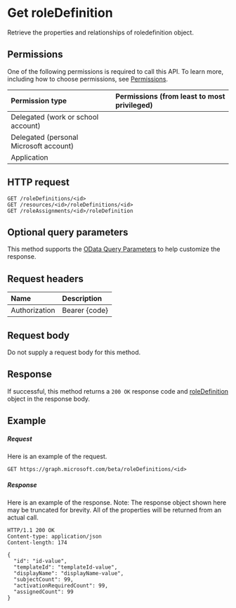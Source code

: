 # Get roleDefinition

Retrieve the properties and relationships of roledefinition object.
## Permissions
One of the following permissions is required to call this API. To learn more, including how to choose permissions, see [Permissions](../../../concepts/permissions_reference.md).

|Permission type      | Permissions (from least to most privileged)              |
|:--------------------|:---------------------------------------------------------|
|Delegated (work or school account) |    |
|Delegated (personal Microsoft account) |    |
|Application |  | 

## HTTP request
<!-- { "blockType": "ignored" } -->
```http
GET /roleDefinitions/<id>
GET /resources/<id>/roleDefinitions/<id>
GET /roleAssignments/<id>/roleDefinition
```
## Optional query parameters
This method supports the [OData Query Parameters](http://graph.microsoft.io/docs/overview/query_parameters) to help customize the response.

## Request headers
| Name      |Description|
|:----------|:----------|
| Authorization  | Bearer {code}|

## Request body
Do not supply a request body for this method.
## Response
If successful, this method returns a `200 OK` response code and [roleDefinition](../resources/roledefinition.md) object in the response body.
## Example
##### Request
Here is an example of the request.
<!-- {
  "blockType": "request",
  "name": "get_roledefinition"
}-->
```http
GET https://graph.microsoft.com/beta/roleDefinitions/<id>
```
##### Response
Here is an example of the response. Note: The response object shown here may be truncated for brevity. All of the properties will be returned from an actual call.
<!-- {
  "blockType": "response",
  "truncated": true,
  "@odata.type": "microsoft.graph.roleDefinition"
} -->
```http
HTTP/1.1 200 OK
Content-type: application/json
Content-length: 174

{
  "id": "id-value",
  "templateId": "templateId-value",
  "displayName": "displayName-value",
  "subjectCount": 99,
  "activationRequiredCount": 99,
  "assignedCount": 99
}
```

<!-- uuid: 8fcb5dbc-d5aa-4681-8e31-b001d5168d79
2015-10-25 14:57:30 UTC -->
<!-- {
  "type": "#page.annotation",
  "description": "Get roleDefinition",
  "keywords": "",
  "section": "documentation",
  "tocPath": ""
}-->